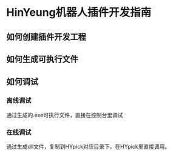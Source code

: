 # HinYeung机器人插件开发指南

## 如何创建插件开发工程

## 如何生成可执行文件

## 如何调试

### 离线调试

通过生成的.exe可执行文件，直接在控制台里调试

### 在线调试

通过生成dll文件，复制到HYpick对应目录下，在HYpick里直接调用。
